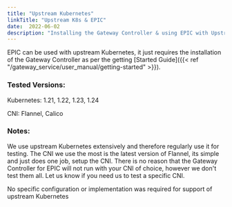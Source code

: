 ```yaml
---
title: "Upstream Kubernetes"
linkTitle: "Upstream K8s & EPIC"
date:  2022-06-02
description: "Installing the Gateway Controller & using EPIC with Upstream Kubernetes"
---
```



EPIC can be used with upstream Kubernetes, it just requires the installation of the Gateway Controller as per the getting [Started Guide]({{< ref "/gateway_service/user_manual/getting-started" >}}).


### Tested Versions:

Kubernetes: 1.21, 1.22, 1.23, 1.24

CNI: Flannel, Calico

### Notes:

We use upstream Kubernetes extensively and therefore regularly use it for testing.  The CNI we use the most is the latest version of Flannel, its simple and just does one job, setup the CNI.  There is no reason that the Gateway Controller for EPIC will not run with your CNI of choice, however we don't test them all.  Let us know if you need us to test a specific CNI.    

No specific configuration or implementation was required for support of upstream Kubernetes


